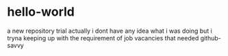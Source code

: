 # hello-world
a new repository trial
actually i dont have any idea what i was doing but i tryna keeping up with the requirement of job vacancies that needed github-savvy
